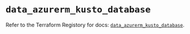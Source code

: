 # `data_azurerm_kusto_database`

Refer to the Terraform Registory for docs: [`data_azurerm_kusto_database`](https://registry.terraform.io/providers/hashicorp/azurerm/3.71.0/docs/data-sources/kusto_database).

